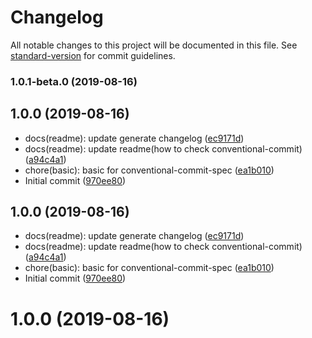 # Changelog

All notable changes to this project will be documented in this file. See [standard-version](https://github.com/conventional-changelog/standard-version) for commit guidelines.

### 1.0.1-beta.0 (2019-08-16)

## 1.0.0 (2019-08-16)

* docs(readme): update generate changelog ([ec9171d](https://github.com/app-boilerplate/conventional-commit-spec/commit/ec9171d))
* docs(readme): update readme(how to check conventional-commit) ([a94c4a1](https://github.com/app-boilerplate/conventional-commit-spec/commit/a94c4a1))
* chore(basic): basic for conventional-commit-spec ([ea1b010](https://github.com/app-boilerplate/conventional-commit-spec/commit/ea1b010))
* Initial commit ([970ee80](https://github.com/app-boilerplate/conventional-commit-spec/commit/970ee80))



## 1.0.0 (2019-08-16)

* docs(readme): update generate changelog ([ec9171d](https://github.com/app-boilerplate/conventional-commit-spec/commit/ec9171d))
* docs(readme): update readme(how to check conventional-commit) ([a94c4a1](https://github.com/app-boilerplate/conventional-commit-spec/commit/a94c4a1))
* chore(basic): basic for conventional-commit-spec ([ea1b010](https://github.com/app-boilerplate/conventional-commit-spec/commit/ea1b010))
* Initial commit ([970ee80](https://github.com/app-boilerplate/conventional-commit-spec/commit/970ee80))



# 1.0.0 (2019-08-16)

